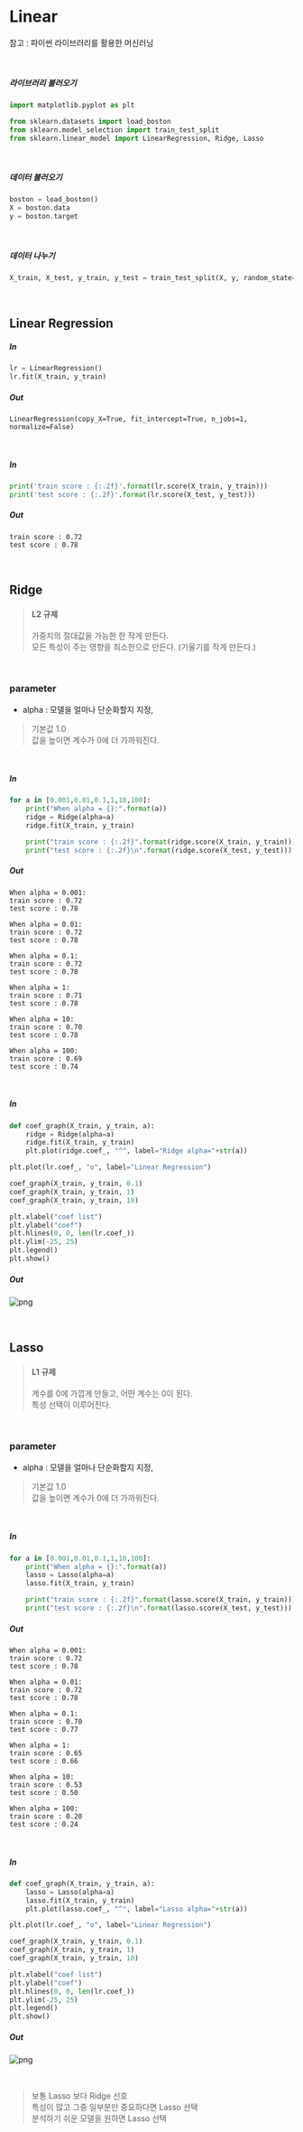 
# Linear

참고 : 파이썬 라이브러리를 활용한 머신러닝

<br>

##### 라이브러리 불러오기

```python
import matplotlib.pyplot as plt
```

```python
from sklearn.datasets import load_boston
from sklearn.model_selection import train_test_split
from sklearn.linear_model import LinearRegression, Ridge, Lasso
```

<br>

##### 데이터 불러오기

```python
boston = load_boston()
X = boston.data
y = boston.target
```

<br>

##### 데이터 나누기

```python
X_train, X_test, y_train, y_test = train_test_split(X, y, random_state=1)
```

<br>

## Linear Regression

##### In
```python
lr = LinearRegression()
lr.fit(X_train, y_train)
```
##### Out
    LinearRegression(copy_X=True, fit_intercept=True, n_jobs=1, normalize=False)

<br>

##### In
```python
print('train score : {:.2f}'.format(lr.score(X_train, y_train)))
print('test score : {:.2f}'.format(lr.score(X_test, y_test)))
```
##### Out
    train score : 0.72
    test score : 0.78
    
<br>

## Ridge
> #### L2 규제 <br>
> 가중치의 절대값을 가능한 한 작게 만든다. <br>
> 모든 특성이 주는 영향을 최소한으로 만든다. (기울기를 작게 만든다.) <br>

<br>

### parameter
* alpha : 모델을 얼마나 단순화할지 지정,
> 기본값 1.0 <br>
> 값을 높이면 계수가 0에 더 가까워진다.

<br>

##### In
```python
for a in [0.001,0.01,0.1,1,10,100]:
    print("When alpha = {}:".format(a))
    ridge = Ridge(alpha=a)
    ridge.fit(X_train, y_train)

    print("train score : {:.2f}".format(ridge.score(X_train, y_train)))
    print("test score : {:.2f}\n".format(ridge.score(X_test, y_test)))
```
##### Out
    When alpha = 0.001:
    train score : 0.72
    test score : 0.78
    
    When alpha = 0.01:
    train score : 0.72
    test score : 0.78
    
    When alpha = 0.1:
    train score : 0.72
    test score : 0.78
    
    When alpha = 1:
    train score : 0.71
    test score : 0.78
    
    When alpha = 10:
    train score : 0.70
    test score : 0.78
    
    When alpha = 100:
    train score : 0.69
    test score : 0.74
    
<br>    

##### In
```python
def coef_graph(X_train, y_train, a):
    ridge = Ridge(alpha=a)
    ridge.fit(X_train, y_train)    
    plt.plot(ridge.coef_, "^", label="Ridge alpha="+str(a))

plt.plot(lr.coef_, "o", label="Linear Regression")

coef_graph(X_train, y_train, 0.1)
coef_graph(X_train, y_train, 1)
coef_graph(X_train, y_train, 10)

plt.xlabel("coef list")
plt.ylabel("coef")
plt.hlines(0, 0, len(lr.coef_))
plt.ylim(-25, 25)
plt.legend()
plt.show()
```
##### Out
![png](png/linear_output_15_0.png)

<br>

## Lasso
> #### L1 규제
> 계수를 0에 가깝게 만들고, 어떤 계수는 0이 된다. <br>
> 특성 선택이 이루어진다.

<br>

### parameter
* alpha : 모델을 얼마나 단순화할지 지정,
> 기본값 1.0 <br>
> 값을 높이면 계수가 0에 더 가까워진다.

<br>

##### In
```python
for a in [0.001,0.01,0.1,1,10,100]:
    print("When alpha = {}:".format(a))
    lasso = Lasso(alpha=a)
    lasso.fit(X_train, y_train)

    print("train score : {:.2f}".format(lasso.score(X_train, y_train)))
    print("test score : {:.2f}\n".format(lasso.score(X_test, y_test)))
```
##### Out
    When alpha = 0.001:
    train score : 0.72
    test score : 0.78
    
    When alpha = 0.01:
    train score : 0.72
    test score : 0.78
    
    When alpha = 0.1:
    train score : 0.70
    test score : 0.77
    
    When alpha = 1:
    train score : 0.65
    test score : 0.66
    
    When alpha = 10:
    train score : 0.53
    test score : 0.50
    
    When alpha = 100:
    train score : 0.20
    test score : 0.24
    
<br>    

##### In
```python
def coef_graph(X_train, y_train, a):
    lasso = Lasso(alpha=a)
    lasso.fit(X_train, y_train)    
    plt.plot(lasso.coef_, "^", label="Lasso alpha="+str(a))

plt.plot(lr.coef_, "o", label="Linear Regression")

coef_graph(X_train, y_train, 0.1)
coef_graph(X_train, y_train, 1)
coef_graph(X_train, y_train, 10)

plt.xlabel("coef list")
plt.ylabel("coef")
plt.hlines(0, 0, len(lr.coef_))
plt.ylim(-25, 25)
plt.legend()
plt.show()
```
##### Out
![png](png/linear_output_19_0.png)

<br>

> 보통 Lasso 보다 Ridge 선호 <br>
> 특성이 많고 그중 일부분만 중요하다면 Lasso 선택 <br>
> 분석하기 쉬운 모델을 원하면 Lasso 선택 <br>
